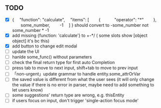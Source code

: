## TODO
- [x] {
  &emsp;"function": "calculate",
  &emsp;"items": [
  &emsp;&emsp;{
      &emsp;&emsp;&emsp;"operator": "*"
  &emsp;&emsp;},
  &emsp;&emsp;some_number,
  &emsp;&emsp;-1
  &emsp;]
} should convert to -some_number not some_number * -1
- [x] add missing {function: 'calculate'} to +-*/
( some slots show [object object] it's bc this)
- [x] add button to change edit modal
- [ ] update the UI
- [ ] hanlde some_func() without parameters
- [ ] check the final return type for first auto Completion
- [ ] press tab to move to next input, shift+tab to move to prev input
- [ ] 「non-urgent」update grammar to handle entity.some_attrOrVar
- [ ] the saved value is different from what the user sees (it will only change the value if there is no error in parser, maybe need to add something to let users know)
- [ ] some suggestions' return type are wrong, e.g. thisEntity
- [ ] if users focus on input, don't trigger 'single-action focus mode'
